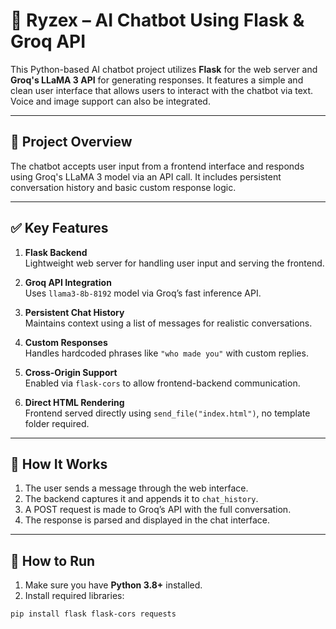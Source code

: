 # 🤖 Ryzex – AI Chatbot Using Flask & Groq API

This Python-based AI chatbot project utilizes **Flask** for the web server and **Groq's LLaMA 3 API** for generating responses. It features a simple and clean user interface that allows users to interact with the chatbot via text. Voice and image support can also be integrated.

---

## 🧠 Project Overview

The chatbot accepts user input from a frontend interface and responds using Groq's LLaMA 3 model via an API call. It includes persistent conversation history and basic custom response logic.

---

## ✅ Key Features

1. **Flask Backend**  
   Lightweight web server for handling user input and serving the frontend.

2. **Groq API Integration**  
   Uses `llama3-8b-8192` model via Groq’s fast inference API.

3. **Persistent Chat History**  
   Maintains context using a list of messages for realistic conversations.

4. **Custom Responses**  
   Handles hardcoded phrases like `"who made you"` with custom replies.

5. **Cross-Origin Support**  
   Enabled via `flask-cors` to allow frontend-backend communication.

6. **Direct HTML Rendering**  
   Frontend served directly using `send_file("index.html")`, no template folder required.

---

## 💬 How It Works

1. The user sends a message through the web interface.
2. The backend captures it and appends it to `chat_history`.
3. A POST request is made to Groq’s API with the full conversation.
4. The response is parsed and displayed in the chat interface.

---

## 🚀 How to Run

1. Make sure you have **Python 3.8+** installed.
2. Install required libraries:

```bash
pip install flask flask-cors requests
